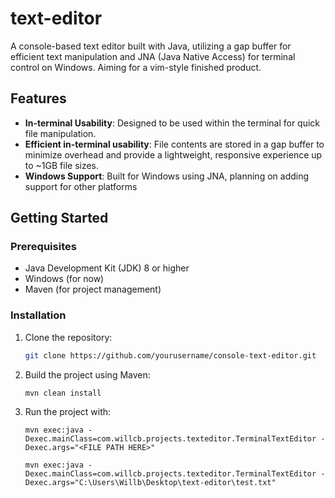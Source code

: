 # text-editor

A console-based text editor built with Java, utilizing a gap buffer for efficient text manipulation and JNA (Java Native Access) for terminal control on Windows. Aiming for a vim-style finished product.

## Features

- **In-terminal Usability**: Designed to be used within the terminal for quick file manipulation.
- **Efficient in-terminal usability**: File contents are stored in a gap buffer to minimize overhead and provide a lightweight, responsive experience up to ~1GB file sizes.
- **Windows Support**: Built for Windows using JNA, planning on adding support for other platforms

## Getting Started

### Prerequisites

- Java Development Kit (JDK) 8 or higher
- Windows (for now)
- Maven (for project management)

### Installation

1. Clone the repository:

   ```bash
   git clone https://github.com/yourusername/console-text-editor.git

2. Build the project using Maven:
   ```
   mvn clean install
   ```
4. Run the project with:
   ```
   mvn exec:java -Dexec.mainClass=com.willcb.projects.texteditor.TerminalTextEditor -Dexec.args="<FILE PATH HERE>"

   mvn exec:java -Dexec.mainClass=com.willcb.projects.texteditor.TerminalTextEditor -Dexec.args="C:\Users\Willb\Desktop\text-editor\test.txt"